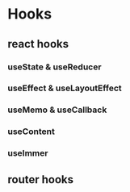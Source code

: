 # Hooks

## react hooks

### useState & useReducer

### useEffect & useLayoutEffect

### useMemo & useCallback

### useContent

### useImmer

## router hooks
